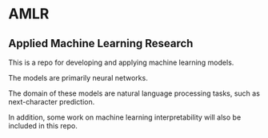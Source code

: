 # AMLR
Applied Machine Learning Research
---

This is a repo for developing and applying machine learning models.

The models are primarily neural networks.

The domain of these models are natural language processing tasks, such as next-character prediction.

In addition, some work on machine learning interpretability will also be included in this repo.

